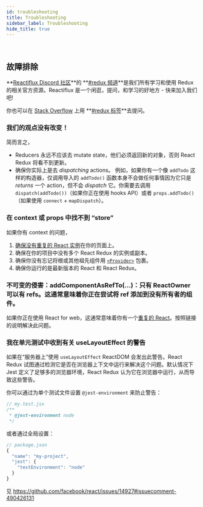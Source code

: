 ```yaml
---
id: troubleshooting
title: Troubleshooting
sidebar_label: Troubleshooting
hide_title: true
---
```


&nbsp;

## 故障排除

**[Reactiflux Discord 社区](http://www.reactiflux.com)**的 **[#redux 频道](https://discord.gg/0ZcbPKXt5bZ6au5t)**是我们所有学习和使用 Redux 的相关官方资源。Reactiflux 是一个闲逛，提问，和学习的好地方 - 快来加入我们吧!

你也可以在 [Stack Overflow](https://stackoverflow.com) 上用 **[#redux 标签](https://stackoverflow.com/questions/tagged/redux)**去提问。

### 我们的观点没有改变！

简而言之，

- Reducers 永远不应该去 mutate state，他们必须返回新的对象，否则 React Redux 将看不到更新。
- 确保你实际上是去 _dispatching_ actions。 例如，如果你有一个像 `addTodo` 这样的构造器，仅调用导入的 `addTodo()` 函数本身不会做任何事情因为它只是 _returns_ 一个 action，但不会 _dispatch_ 它。你需要去调用 `dispatch(addTodo())`（如果你正在使用 hooks API）或者 `props.addTodo()`（如果使用 `connect` + `mapDispatch`）。

### 在 context 或 props 中找不到 “store”

如果你有 context 的问题，

1. [确保没有重复的 React 实例](https://medium.com/@dan_abramov/two-weird-tricks-that-fix-react-7cf9bbdef375)在你的页面上。
2. 确保在你的项目中没有多个 React Redux 的实例或副本。
3. 确保你没有忘记将根或其他祖先组件用 [`<Provider>`](#provider-store) 包裹。
4. 确保你运行的是最新版本的 React 和 React Redux。

### 不可变的侵害：addComponentAsRefTo(...)：只有 ReactOwner 可以有 refs。这通常意味着你正在尝试将 ref 添加到没有所有者的组件。

如果你正在使用 React for web，这通常意味着你有一个[重复的 React](https://medium.com/@dan_abramov/two-weird-tricks-that-fix-react-7cf9bbdef375)。按照链接的说明解决此问题。

### 我在单元测试中收到有关 useLayoutEffect 的警告

如果在“服务器上”使用 `useLayoutEffect` ReactDOM 会发出此警告。React Redux 试图通过检测它是否在浏览器上下文中运行来解决这个问题。默认情况下 Jest 定义了足够多的浏览器环境，React Redux 认为它在浏览器中运行，从而导致这些警告。

你可以通过为单个测试文件设置 `@jest-environment` 来防止警告：

```jsx
// my.test.jsx
/**
 * @jest-environment node
 */
```

或者通过全局设置：

```js
// package.json
{
  "name": "my-project",
  "jest": {
    "testEnvironment": "node"
  }
}
```

见 https://github.com/facebook/react/issues/14927#issuecomment-490426131

